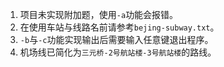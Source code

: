 1. 项目未实现附加题，使用`-a`功能会报错。
2. 在使用车站与线路名前请参考`bejing-subway.txt`。
3. `-b`与`-c`功能实现输出后需要输入任意键退出程序。
4. 机场线已简化为`三元桥-2号航站楼-3号航站楼`的路线。